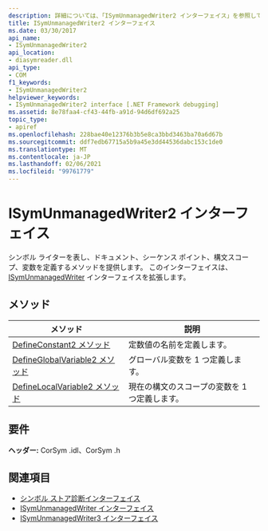 ```yaml
---
description: 詳細については、「ISymUnmanagedWriter2 インターフェイス」を参照してください。
title: ISymUnmanagedWriter2 インターフェイス
ms.date: 03/30/2017
api_name:
- ISymUnmanagedWriter2
api_location:
- diasymreader.dll
api_type:
- COM
f1_keywords:
- ISymUnmanagedWriter2
helpviewer_keywords:
- ISymUnmanagedWriter2 interface [.NET Framework debugging]
ms.assetid: 8e78faa4-cf43-44fb-a91d-94d6df692a25
topic_type:
- apiref
ms.openlocfilehash: 228bae40e12376b3b5e8ca3bbd3463ba70a6d67b
ms.sourcegitcommit: ddf7edb67715a5b9a45e3dd44536dabc153c1de0
ms.translationtype: MT
ms.contentlocale: ja-JP
ms.lasthandoff: 02/06/2021
ms.locfileid: "99761779"
---
```

# <a name="isymunmanagedwriter2-interface"></a>ISymUnmanagedWriter2 インターフェイス

シンボル ライターを表し、ドキュメント、シーケンス ポイント、構文スコープ、変数を定義するメソッドを提供します。 このインターフェイスは、 [ISymUnmanagedWriter](isymunmanagedwriter-interface.md) インターフェイスを拡張します。  
  
## <a name="methods"></a>メソッド  
  
|メソッド|説明|  
|------------|-----------------|  
|[DefineConstant2 メソッド](isymunmanagedwriter2-defineconstant2-method.md)|定数値の名前を定義します。|  
|[DefineGlobalVariable2 メソッド](isymunmanagedwriter2-defineglobalvariable2-method.md)|グローバル変数を 1 つ定義します。|  
|[DefineLocalVariable2 メソッド](isymunmanagedwriter2-definelocalvariable2-method.md)|現在の構文のスコープの変数を 1 つ定義します。|  
  
## <a name="requirements"></a>要件  

 **ヘッダー:** CorSym .idl、CorSym .h  
  
## <a name="see-also"></a>関連項目

- [シンボル ストア診断インターフェイス](diagnostics-symbol-store-interfaces.md)
- [ISymUnmanagedWriter インターフェイス](isymunmanagedwriter-interface.md)
- [ISymUnmanagedWriter3 インターフェイス](isymunmanagedwriter3-interface.md)
